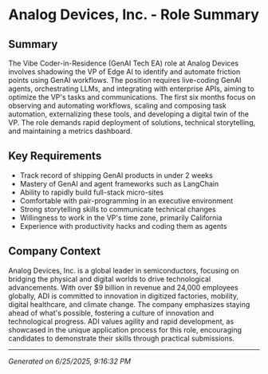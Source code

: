 # Analog Devices, Inc. - Role Summary

## Summary
The Vibe Coder-in-Residence (GenAI Tech EA) role at Analog Devices involves shadowing the VP of Edge AI to identify and automate friction points using GenAI workflows. The position requires live-coding GenAI agents, orchestrating LLMs, and integrating with enterprise APIs, aiming to optimize the VP's tasks and communications. The first six months focus on observing and automating workflows, scaling and composing task automation, externalizing these tools, and developing a digital twin of the VP. The role demands rapid deployment of solutions, technical storytelling, and maintaining a metrics dashboard.

## Key Requirements
- Track record of shipping GenAI products in under 2 weeks
- Mastery of GenAI and agent frameworks such as LangChain
- Ability to rapidly build full-stack micro-sites
- Comfortable with pair-programming in an executive environment
- Strong storytelling skills to communicate technical changes
- Willingness to work in the VP's time zone, primarily California
- Experience with productivity hacks and coding them as agents

## Company Context
Analog Devices, Inc. is a global leader in semiconductors, focusing on bridging the physical and digital worlds to drive technological advancements. With over $9 billion in revenue and 24,000 employees globally, ADI is committed to innovation in digitized factories, mobility, digital healthcare, and climate change. The company emphasizes staying ahead of what's possible, fostering a culture of innovation and technological progress. ADI values agility and rapid development, as showcased in the unique application process for this role, encouraging candidates to demonstrate their skills through practical submissions.

---
*Generated on 6/25/2025, 9:16:32 PM*
